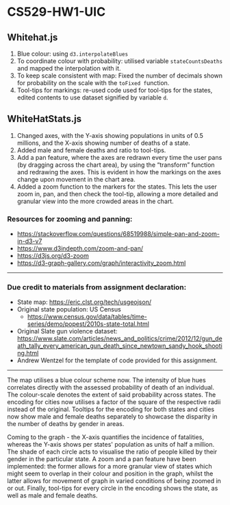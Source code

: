 # CS529-HW1-UIC

## Whitehat.js
1. Blue colour: using `d3.interpolateBlues`
2. To coordinate colour with probability: utilised variable `stateCountsDeaths` and mapped the interpolation with it.
3. To keep scale consistent with map: Fixed the number of decimals shown for probability on the scale with the `toFixed f`unction.
4. Tool-tips for markings: re-used code used for tool-tips for the states, edited contents to use dataset signified by variable `d`.

## WhiteHatStats.js

1. Changed axes, with the Y-axis showing populations in units of 0.5 millions, and the X-axis showing number of deaths of a state.
2. Added male and female deaths and ratio to tool-tips.
3. Add a pan feature, where the axes are redrawn every time the user pans (by dragging across the chart area), by using the “transform” function and redrawing the axes. This is evident in how the markings on the axes change upon movement in the chart area.
4. Added a zoom function to the markers for the states. This lets the user zoom in, pan, and then check the tool-tip, allowing a more detailed and granular view into the more crowded areas in the chart.

### Resources for zooming and panning:
- https://stackoverflow.com/questions/68519988/simple-pan-and-zoom-in-d3-v7
- https://www.d3indepth.com/zoom-and-pan/
- https://d3js.org/d3-zoom
- https://d3-graph-gallery.com/graph/interactivity_zoom.html

---

### Due credit to materials from assignment declaration:

- State map: https://eric.clst.org/tech/usgeojson/
- Original state population: US Census
    - https://www.census.gov/data/tables/time-series/demo/popest/2010s-state-total.html
- Original Slate gun violence dataset: https://www.slate.com/articles/news_and_politics/crime/2012/12/gun_death_tally_every_american_gun_death_since_newtown_sandy_hook_shooting.html
- Andrew Wentzel for the template of code provided for this assignment.

---

The map utilises a blue colour scheme now. The intensity of blue hues correlates directly with the assessed probability of death of an individual. The colour-scale denotes the extent of said probability across states. The encoding for cities now utilises a factor of the square of the respective radii instead of the original. Tooltips for the encoding for both states and cities now show male and female deaths separately to showcase the disparity in the number of deaths by gender in areas.

Coming to the graph - the X-axis quantifies the incidence of fatalities, whereas the Y-axis shows per states' population  as units of half a million. The shade of each circle acts to visualise the ratio of people killed by their gender in the particular state. A zoom and a pan feature have been implemented: the former allows for a more granular view of states which might seem to overlap in their colour and position in the graph, whilst the latter allows for movement of graph in varied conditions of being zoomed in or out. Finally, tool-tips for every circle in the encoding shows the state, as well as male and female deaths.
